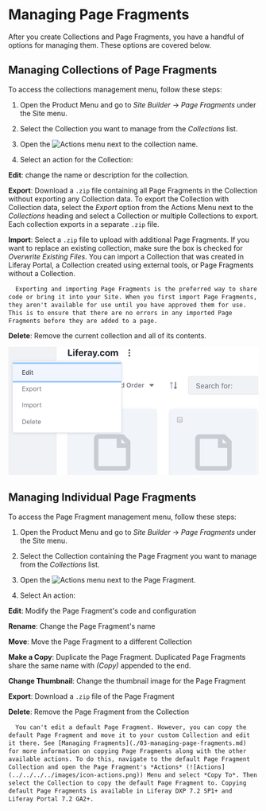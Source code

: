 # Managing Page Fragments

After you create Collections and Page Fragments, you have a handful of options for managing them. These options are covered below.

## Managing Collections of Page Fragments

To access the collections management menu, follow these steps:

1. Open the Product Menu and go to *Site Builder* &rarr; *Page Fragments* under the Site menu.

1. Select the Collection you want to manage from the *Collections* list.

1. Open the ![Actions](../../../../images/icon-actions.png) menu next to the collection name.
 
1. Select an action for the Collection:

  **Edit**: change the name or description for the collection.

  **Export**: Download a `.zip` file containing all Page Fragments in the Collection without exporting any Collection data. To export the Collection with Collection data, select the *Export* option from the Actions Menu next to the *Collections* heading and select a Collection or multiple Collections to export. Each collection exports in a separate `.zip` file.

  **Import**: Select a `.zip` file to upload with additional Page Fragments. If you want to replace an existing collection, make sure the box is checked for *Overwrite Existing Files*. You can import a Collection that was created in Liferay Portal, a Collection created using external tools, or Page Fragments without a Collection.
  
  ```note::
    Exporting and importing Page Fragments is the preferred way to share code or bring it into your Site. When you first import Page Fragments, they aren't available for use until you have approved them for use. This is to ensure that there are no errors in any imported Page Fragments before they are added to a page.
  ```

  **Delete**: Remove the current collection and all of its contents.

  ![You can export all of the Page Fragments in a Collection.](./managing-page-fragments/images/01.png)

## Managing Individual Page Fragments

To access the Page Fragment management menu, follow these steps:

1. Open the Product Menu and go to *Site Builder* &rarr; *Page Fragments* under the Site menu.

1. Select the Collection containing the Page Fragment you want to manage from the *Collections* list.
 
1. Open the ![Actions](../../../../images/icon-actions.png) menu next to the Page Fragment.

1. Select An action:

  **Edit**: Modify the Page Fragment's code and configuration
  
  **Rename**: Change the Page Fragment's name
  
  **Move**: Move the Page Fragment to a different Collection
  
  **Make a Copy**: Duplicate the Page Fragment. Duplicated Page Fragments share the same name with *(Copy)* appended to the end.
  
  **Change Thumbnail**: Change the thumbnail image for the Page Fragment
  
  **Export**: Download a `.zip` file of the Page Fragment
  
  **Delete**: Remove the Page Fragment from the Collection

```note::
  You can't edit a default Page Fragment. However, you can copy the default Page Fragment and move it to your custom Collection and edit it there. See [Managing Fragments](./03-managing-page-fragments.md) for more information on copying Page Fragments along with the other available actions. To do this, navigate to the default Page Fragment Collection and open the Page Fragment's *Actions* (![Actions](../../../../images/icon-actions.png)) Menu and select *Copy To*. Then select the Collection to copy the default Page Fragment to. Copying default Page Fragments is available in Liferay DXP 7.2 SP1+ and Liferay Portal 7.2 GA2+.
```